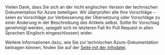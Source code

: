 Vielen Dank, dass Sie sich an der nicht englischen Version der technischen Dokumentation für Azure beteiligen. Wir überprüfen alle Ihre Vorschläge – seien es Vorschläge zur Verbesserung der Übersetzung oder Vorschläge zu einer Änderung in der Beschreibung des Artikels selbst. Sollte Ihr Vorschlag genehmigt werden, spiegelt sich im letzteren Fall Ihr Pull Request in allen Sprachen (Englisch eingeschlossen) wider.

Weitere Informationen dazu, wie Sie zur technischen Azure-Dokumentation beitragen können, finden Sie auf der [Seite mit der Infodatei](README.md).

<!---HONumber=AcomDC_1125_2015-->